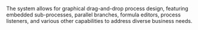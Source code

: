 


The system allows for graphical drag-and-drop process design, featuring embedded sub-processes, parallel branches, formula editors, process listeners, and various other capabilities to address diverse business needs.

